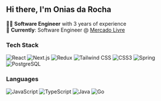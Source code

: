 ## Hi there, I'm Onias da Rocha

👨‍💻 **Software Engineer** with 3 years of experience  
🏢 **Currently**: Software Engineer @ [Mercado Livre](https://www.mercadolivre.com.br/)

### Tech Stack
![React](https://img.shields.io/badge/-React-61DAFB?style=flat-square&logo=react&logoColor=black) ![Next.js](https://img.shields.io/badge/-Next.js-000000?style=flat-square&logo=next.js) ![Redux](https://img.shields.io/badge/-Redux-764ABC?style=flat-square&logo=redux) 
 ![Tailwind CSS](https://img.shields.io/badge/TailwindCSS-38B2AC?style=flat-square&logo=tailwind-css&logoColor=white) ![CSS3](https://img.shields.io/badge/-CSS3-1572B6?style=flat-square&logo=css3) ![Spring](https://img.shields.io/badge/-Spring-6DB33F?style=flat-square&logo=spring&logoColor=white) ![PostgreSQL](https://img.shields.io/badge/-PostgreSQL-336791?style=flat-square&logo=postgresql&logoColor=white)

### Languages
![JavaScript](https://img.shields.io/badge/JavaScript-F7DF1E?style=for-the-badge&logo=javascript&logoColor=black) ![TypeScript](https://img.shields.io/badge/TypeScript-3178C6?style=for-the-badge&logo=typescript&logoColor=white) ![Java](https://img.shields.io/badge/Java-ED8B00?style=for-the-badge&logo=openjdk&logoColor=white) ![Go](https://img.shields.io/badge/Go-00ADD8?style=for-the-badge&logo=go&logoColor=white) 

